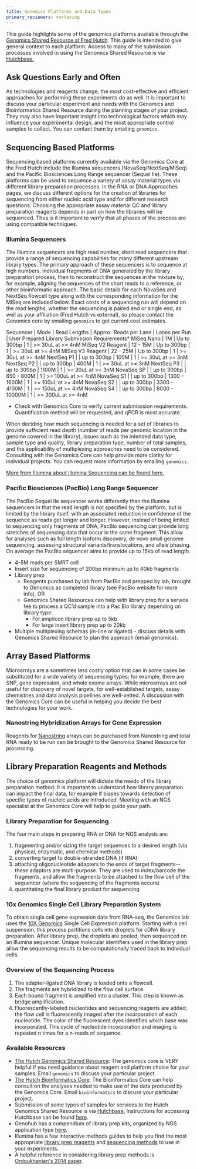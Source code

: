 ```yaml
---
title: Genomics Platforms and Data Types
primary_reviewers: vortexing
---
```


This guide highlights some of the genomics platforms available through the [Genomics Shared Resource at Fred Hutch](https://www.fredhutch.org/en/research/shared-resources/core-facilities/genomics-bioinformatics.html).  This guide is intended to give general context to each platform.  Access to many of the submission processes involved in using the Genomics Shared Resource is via [Hutchbase.](https://hutchbase.fhcrc.org/base2/)

## Ask Questions Early and Often

As technologies and reagents change, the most cost-effective and efficient approaches for performing these experiments do as well.  It is important to discuss your particular experiment and needs with the Genomics and Bioinformatics Shared Resource during the planning stages of your project.  They may also have important insight into technological factors which may influence your experimental design, and the most appropriate control samples to collect. You can contact them by emailing `genomics`.  

## Sequencing Based Platforms
Sequencing based platforms currently available via the Genomics Core at the Fred Hutch include the Illumina sequencers (NovaSeq/NextSeq/MiSeq) and the Pacific Biosciences Long Range sequencer (Sequel IIe).  These platforms can be used to sequence a variety of assay material types via different library preparation processes. In the RNA or DNA Approaches pages, we discuss different options for the creation of libraries for sequencing from either nucleic acid type and for different research questions.  Choosing the appropriate assay material QC and library preparation reagents depends in part on how the libraries will be sequenced.  Thus is it important to verify that all phases of the process are using compatible techniques.  

### Illumina Sequencers
The Illumina sequencers are high read number, short read sequencers that provide a range of sequencing capabilities for many different upstream library types. The primary approach of these sequencers is to sequence at high numbers, individual fragments of DNA generated by the library preparation process, then to reconstruct the sequences in the mixture by, for example, aligning the sequences of the short reads to a reference, or other bioinformatic approach.  The basic details for each NovaSeq and NextSeq flowcell type along with the corresponding information for the MiSeq are included below.  Exact costs of a sequencing run will depend on the read lengths, whether the sequencing is paired end or single end, as well as your affiliation (Fred Hutch vs external), so please contact the Genomics core by emailing `genomics` to get current cost estimates.  


Sequencer | Mode | Read Lengths | Approx. Reads per Lane | Lanes per Run | User Prepared Library Submission Requirements*
MiSeq	Nano | 1M | Up to 300bp | 1 | >= 30uL at >= 4nM
MiSeq	V2 Reagent | 12 - 15M | Up to 300bp | 1 |  >= 30uL at >= 4nM
MiSeq	V3 Reagent | 22 - 25M | Up to 300bp | 1 |  >= 30uL at >= 4nM
NextSeq	P1 | | up to 300bp | 100M	| 1 |  >= 30uL at >= 3nM
NextSeq	P2 | | up to 300bp | 400M	 | 1 |  >= 30uL at >= 3nM
NextSeq	P3 | | up to 300bp | 1100M	 | 1 |  >= 30uL at >= 3nM
NovaSeq	SP | | up to 300bp | 650 - 800M | 1 |  >= 100uL at >= 4nM
NovaSeq	S1 | | up to 300bp | 1300 - 1600M	 | 1 |  >= 100uL at >= 4nM
NovaSeq	S2 | | up to 300bp | 3300 - 4100M	 | 1 |  >= 150uL at >= 4nM
NovaSeq	S4 | | up to 300bp | 8000 - 10000M	| 1 |  >= 300uL at >= 4nM

* Check with Genomics Core to verify current submisssion requirements.  Quantification method will be requested, and qPCR is most accurate.  


When deciding how much sequencing is needed for a set of libraries to provide sufficient read depth (number of reads per genomic location in the genome covered in the library), issues such as the intended data type, sample type and quality, library preparation type, number of total samples, and the applicability of multiplexing approaches need to be considered.  Consulting with the Genomics Core can help provide more clarity for individual projects. You can request more information by emailing `genomics`.   

[More from Illumina about Illumina Sequencing can be found here.](https://www.illumina.com/techniques/sequencing.html)

### Pacific Biosciences (PacBio) Long Range Sequencer

The PacBio Sequel IIe sequencer works differently than the Illumina sequencers in that the read length is not specified by the platform, but is limited by the library itself, with an associated reduction in confidence of the sequence as reads get longer and longer. However, instead of being limited to sequencing only fragments of DNA, PacBio sequencing can provide long stretches of sequencing data that occur in the same fragment. This allow for analyses such as full length isoform discovery, de novo small genome sequencing, assessing structural variants/translocations, and allele phasing. On average the PacBio sequencer aims to provide up to 15kb of read length.

- 4-5M reads per SMRT cell
- Insert size for sequencing of 200bp minimum up to 40kb fragments
- Library prep
  - Reagents purchased by lab from PacBio and prepped by lab, brought to Genomics as completed library (see PacBio website for more info), OR
  - Genomics Shared Resources can help with library prep for a service fee to process a QC’d sample into a Pac Bio library depending on library type:
    - For amplicon library prep up to 5kb
    - For large insert library prep up to 20kb
- Multiple multiplexing schemas (in-line or ligated) - discuss details with Genomics Shared Resource to plan the approach (email genomics).

## Array Based Platforms
 Microarrays are a sometimes less costly option that can in some cases be substituted for a wide variety of sequencing types; for example, there are SNP, gene expression, and whole exome arrays. While microarrays are not useful for discovery of novel targets, for well-established targets, assay chemistries and data analysis pipelines are well-vetted.  A discussion with the Genomics Core can be useful in helping you decide the best technologies for your work.



### Nanostring Hybridization Arrays for Gene Expression
Reagents for [Nanostring](https://www.nanostring.com) arrays can be purchased from Nanostring and total RNA ready to be run can be brought to the Genomics Shared Resource for processing.  


## Library Preparation Reagents and Methods
The choice of genomics platform will dictate the needs of the library preparation method.  It is important to understand how library preparation can impact the final data, for example if biases towards detection of specific types of nucleic acids are introduced.  Meeting with an NGS specialist at the Genomics Core will help to guide your path.  

### Library Preparation for Sequencing
The four main steps in preparing RNA or DNA for NGS analysis are:

1. fragmenting and/or sizing the target sequences to a desired length (via physical, enzymatic, and chemical methods)
2. converting target to double-stranded DNA (if RNA)
3. attaching oligonucleotide adapters to the ends of target fragments--these adaptors are multi-purpose. They are used to index/barcode the fragments, and allow the fragments to be attached to the flow cell of the sequencer (where the sequencing of the fragments occurs)
4. quantitating the final library product for sequencing

### 10x Genomics Single Cell Library Preparation System
To obtain single cell gene expression data from RNA-seq, the Genomics lab uses the [10X Genomics](https://www.10xgenomics.com) Single Cell Expression platform.  Starting with a cell suspension, this process partitions cells into droplets for cDNA library preparation.  After library prep, the droplets are pooled, then sequenced on an Illumina sequencer. Unique molecular identifiers used in the library prep allow the sequencing results to be computationally traced back to individual cells.


### Overview of the Sequencing Process
1. The adapter-ligated DNA library is loaded onto a flowcell.
2. The fragments are hybridized to the flow cell surface.
3. Each bound fragment is amplified into a cluster. This step is known as bridge amplification.
4. Fluorescently-labeled nucleotides and sequencing reagents are added; the flow cell is fluorescently imaged after the incorporation of each nucleotide. The color of the fluorescent dyes identifies which base was incorporated. This cycle of nucleotide incorporation and imaging is repeated n times for a n-reads of sequence.


### Available Resources
- [The Hutch Genomics Shared Resource](https://www.fredhutch.org/en/research/shared-resources/core-facilities/genomics-bioinformatics/genomics-services.html):
The genomics core is VERY helpful if you need guidance about reagent and platform choice for your samples.  Email `genomics` to discuss your particular project.  
- [The Hutch Bioinformatics Core](https://www.fredhutch.org/en/research/shared-resources/core-facilities/genomics-bioinformatics/bioinformatics-services.html): The Bioinformatics Core can help consult on the analyses needed to make use of the data produced by the Genomics Core. Email `bioinformatics` to discuss your particular project.
- Submission of some types of samples for services to the Hutch Genomics Shared Resource is via [Hutchbase.](https://hutchbase.fhcrc.org/base2/) Instructions for accessing Hutchbase can be found [here](https://www.fredhutch.org/content/dam/www/shared-resources/gb/HutchBASE.pdf).
- Genohub has a compendium of library prep kits, organized by NGS application type [here](https://genohub.com/ngs-library-preparation-kit-guide/).
- Illumina has a few interactive methods guides to help you find the most appropriate [library prep reagents](https://www.illumina.com/techniques/sequencing/ngs-library-prep.html) and [sequencing methods](https://www.illumina.com/science/sequencing-method-explorer.html) to use in your experiments.
- A helpful reference in considering library prep methods is [Ordoukhanian's 2014 paper](https://www.ncbi.nlm.nih.gov/pmc/articles/PMC4351865/).
